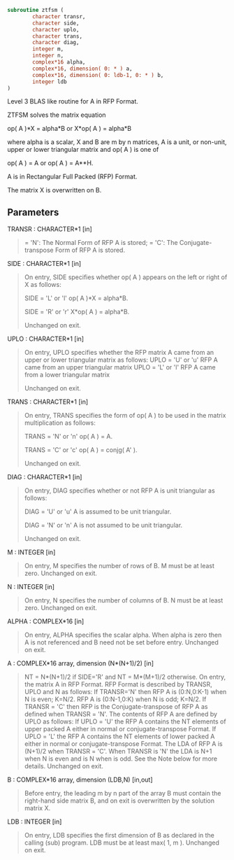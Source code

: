 ```fortran
subroutine ztfsm (
        character transr,
        character side,
        character uplo,
        character trans,
        character diag,
        integer m,
        integer n,
        complex*16 alpha,
        complex*16, dimension( 0: * ) a,
        complex*16, dimension( 0: ldb-1, 0: * ) b,
        integer ldb
)
```

Level 3 BLAS like routine for A in RFP Format.

ZTFSM  solves the matrix equation

op( A )\*X = alpha\*B  or  X\*op( A ) = alpha\*B

where alpha is a scalar, X and B are m by n matrices, A is a unit, or
non-unit,  upper or lower triangular matrix  and  op( A )  is one  of

op( A ) = A   or   op( A ) = A\*\*H.

A is in Rectangular Full Packed (RFP) Format.

The matrix X is overwritten on B.

## Parameters
TRANSR : CHARACTER\*1 [in]
> = 'N':  The Normal Form of RFP A is stored;
> = 'C':  The Conjugate-transpose Form of RFP A is stored.

SIDE : CHARACTER\*1 [in]
> On entry, SIDE specifies whether op( A ) appears on the left
> or right of X as follows:
> 
> SIDE = 'L' or 'l'   op( A )\*X = alpha\*B.
> 
> SIDE = 'R' or 'r'   X\*op( A ) = alpha\*B.
> 
> Unchanged on exit.

UPLO : CHARACTER\*1 [in]
> On entry, UPLO specifies whether the RFP matrix A came from
> an upper or lower triangular matrix as follows:
> UPLO = 'U' or 'u' RFP A came from an upper triangular matrix
> UPLO = 'L' or 'l' RFP A came from a  lower triangular matrix
> 
> Unchanged on exit.

TRANS : CHARACTER\*1 [in]
> On entry, TRANS  specifies the form of op( A ) to be used
> in the matrix multiplication as follows:
> 
> TRANS  = 'N' or 'n'   op( A ) = A.
> 
> TRANS  = 'C' or 'c'   op( A ) = conjg( A' ).
> 
> Unchanged on exit.

DIAG : CHARACTER\*1 [in]
> On entry, DIAG specifies whether or not RFP A is unit
> triangular as follows:
> 
> DIAG = 'U' or 'u'   A is assumed to be unit triangular.
> 
> DIAG = 'N' or 'n'   A is not assumed to be unit
> triangular.
> 
> Unchanged on exit.

M : INTEGER [in]
> On entry, M specifies the number of rows of B. M must be at
> least zero.
> Unchanged on exit.

N : INTEGER [in]
> On entry, N specifies the number of columns of B.  N must be
> at least zero.
> Unchanged on exit.

ALPHA : COMPLEX\*16 [in]
> On entry,  ALPHA specifies the scalar  alpha. When  alpha is
> zero then  A is not referenced and  B need not be set before
> entry.
> Unchanged on exit.

A : COMPLEX\*16 array, dimension (N\*(N+1)/2) [in]
> NT = N\*(N+1)/2 if SIDE='R' and NT = M\*(M+1)/2 otherwise.
> On entry, the matrix A in RFP Format.
> RFP Format is described by TRANSR, UPLO and N as follows:
> If TRANSR='N' then RFP A is (0:N,0:K-1) when N is even;
> K=N/2. RFP A is (0:N-1,0:K) when N is odd; K=N/2. If
> TRANSR = 'C' then RFP is the Conjugate-transpose of RFP A as
> defined when TRANSR = 'N'. The contents of RFP A are defined
> by UPLO as follows: If UPLO = 'U' the RFP A contains the NT
> elements of upper packed A either in normal or
> conjugate-transpose Format. If UPLO = 'L' the RFP A contains
> the NT elements of lower packed A either in normal or
> conjugate-transpose Format. The LDA of RFP A is (N+1)/2 when
> TRANSR = 'C'. When TRANSR is 'N' the LDA is N+1 when N is
> even and is N when is odd.
> See the Note below for more details. Unchanged on exit.

B : COMPLEX\*16 array, dimension (LDB,N) [in,out]
> Before entry,  the leading  m by n part of the array  B must
> contain  the  right-hand  side  matrix  B,  and  on exit  is
> overwritten by the solution matrix  X.

LDB : INTEGER [in]
> On entry, LDB specifies the first dimension of B as declared
> in  the  calling  (sub)  program.   LDB  must  be  at  least
> max( 1, m ).
> Unchanged on exit.
